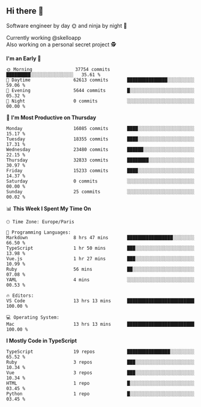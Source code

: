 ## Hi there 👋

Software engineer by day 🌞 and ninja by night 🌝

Currently working @skelloapp <br>
Also working on a personal secret project 🕵️

<!--START_SECTION:waka-->
**I'm an Early 🐤** 

```text
🌞 Morning                37754 commits       █████████░░░░░░░░░░░░░░░░   35.61 % 
🌆 Daytime                62613 commits       ███████████████░░░░░░░░░░   59.06 % 
🌃 Evening                5644 commits        █░░░░░░░░░░░░░░░░░░░░░░░░   05.32 % 
🌙 Night                  0 commits           ░░░░░░░░░░░░░░░░░░░░░░░░░   00.00 % 
```
📅 **I'm Most Productive on Thursday** 

```text
Monday                   16085 commits       ████░░░░░░░░░░░░░░░░░░░░░   15.17 % 
Tuesday                  18355 commits       ████░░░░░░░░░░░░░░░░░░░░░   17.31 % 
Wednesday                23480 commits       ██████░░░░░░░░░░░░░░░░░░░   22.15 % 
Thursday                 32833 commits       ████████░░░░░░░░░░░░░░░░░   30.97 % 
Friday                   15233 commits       ████░░░░░░░░░░░░░░░░░░░░░   14.37 % 
Saturday                 0 commits           ░░░░░░░░░░░░░░░░░░░░░░░░░   00.00 % 
Sunday                   25 commits          ░░░░░░░░░░░░░░░░░░░░░░░░░   00.02 % 
```


📊 **This Week I Spent My Time On** 

```text
🕑︎ Time Zone: Europe/Paris

💬 Programming Languages: 
Markdown                 8 hrs 47 mins       █████████████████░░░░░░░░   66.50 % 
TypeScript               1 hr 50 mins        ███░░░░░░░░░░░░░░░░░░░░░░   13.98 % 
Vue.js                   1 hr 27 mins        ███░░░░░░░░░░░░░░░░░░░░░░   10.99 % 
Ruby                     56 mins             ██░░░░░░░░░░░░░░░░░░░░░░░   07.08 % 
YAML                     4 mins              ░░░░░░░░░░░░░░░░░░░░░░░░░   00.53 % 

🔥 Editors: 
VS Code                  13 hrs 13 mins      █████████████████████████   100.00 % 

💻 Operating System: 
Mac                      13 hrs 13 mins      █████████████████████████   100.00 % 
```

**I Mostly Code in TypeScript** 

```text
TypeScript               19 repos            ████████████████░░░░░░░░░   65.52 % 
Ruby                     3 repos             ███░░░░░░░░░░░░░░░░░░░░░░   10.34 % 
Vue                      3 repos             ███░░░░░░░░░░░░░░░░░░░░░░   10.34 % 
HTML                     1 repo              █░░░░░░░░░░░░░░░░░░░░░░░░   03.45 % 
Python                   1 repo              █░░░░░░░░░░░░░░░░░░░░░░░░   03.45 % 
```




<!--END_SECTION:waka-->

<!--
**antoinelncl/antoinelncl** is a ✨ _special_ ✨ repository because its `README.md` (this file) appears on your GitHub profile.

Here are some ideas to get you started:

- 🔭 I’m currently working on ...
- 🌱 I’m currently learning ...
- 👯 I’m looking to collaborate on ...
- 🤔 I’m looking for help with ...
- 💬 Ask me about ...
- 📫 How to reach me: ...
- 😄 Pronouns: ...
- ⚡ Fun fact: ...
-->
